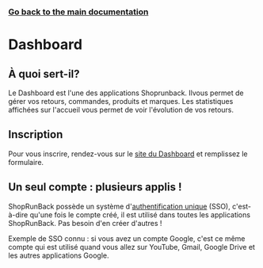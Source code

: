 ### [Go back to the main documentation](./)

# Dashboard

## À quoi sert-il?

Le Dashboard est l'une des applications Shoprunback. Ilvous permet de gérer vos retours, commandes, produits et marques. Les statistiques affichées sur l'accueil vous permet de voir l'évolution de vos retours.

## Inscription

Pour vous inscrire, rendez-vous sur le [site du Dashboard](https://dashboard.shoprunback.com/fr) et remplissez le formulaire.

## Un seul compte : plusieurs applis !

ShopRunBack possède un système d'[authentification unique](https://fr.wikipedia.org/wiki/Authentification_unique) (SSO), c'est-à-dire qu'une fois le compte créé, il est utilisé dans toutes les applications ShopRunBack. Pas besoin d'en créer d'autres !

Exemple de SSO connu : si vous avez un compte Google, c'est ce même compte qui est utilisé quand vous allez sur YouTube, Gmail, Google Drive et les autres applications Google.

